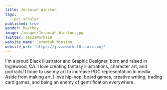 ```yaml
---
title: Jeramiah Winston
tags:
  - poc-scholar
published: true
gender: he/they
image: /images/Jeramiah Winston.jpg
twitter: JezzaWorks18
website_name: Jeramiah Winston
website_url: 'https://jezzaworks18.carrd.co/'
---
```


I'm a proud Black Illustrator and Graphic Designer, born and raised in Inglewood, CA. I love creating fantasy illustrations, character art, and portraits! I hope to use my art to increase POC representation in media. Aside from making art, I love hip-hop, board games, creative writing, trading card games, and being an enemy of gentrification everywhere. 
